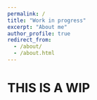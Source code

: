 ```yaml
---
permalink: /
title: "Work in progress"
excerpt: "About me"
author_profile: true
redirect_from: 
  - /about/
  - /about.html
---
```


# THIS IS A WIP